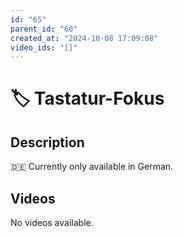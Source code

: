 ```yaml
---
id: "65"
parent_id: "60"
created_at: "2024-10-08 17:09:08"
video_ids: "[]"
---
```


# 🏷️ Tastatur-Fokus

## Description

🇩🇪 Currently only available in German.

## Videos

No videos available.
